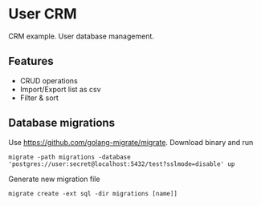 # User CRM

CRM example. User database management.

## Features

- CRUD operations
- Import/Export list as csv
- Filter & sort

## Database migrations

Use https://github.com/golang-migrate/migrate. Download binary and run

```
migrate -path migrations -database 'postgres://user:secret@localhost:5432/test?sslmode=disable' up
```

Generate new migration file

```
migrate create -ext sql -dir migrations [name]]
```
